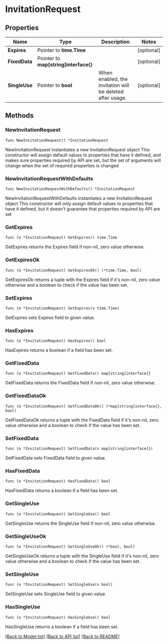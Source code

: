 # InvitationRequest

## Properties

Name | Type | Description | Notes
------------ | ------------- | ------------- | -------------
**Expires** | Pointer to **time.Time** |  | [optional] 
**FixedData** | Pointer to **map[string]interface{}** |  | [optional] 
**SingleUse** | Pointer to **bool** | When enabled, the invitation will be deleted after usage. | [optional] 

## Methods

### NewInvitationRequest

`func NewInvitationRequest() *InvitationRequest`

NewInvitationRequest instantiates a new InvitationRequest object
This constructor will assign default values to properties that have it defined,
and makes sure properties required by API are set, but the set of arguments
will change when the set of required properties is changed

### NewInvitationRequestWithDefaults

`func NewInvitationRequestWithDefaults() *InvitationRequest`

NewInvitationRequestWithDefaults instantiates a new InvitationRequest object
This constructor will only assign default values to properties that have it defined,
but it doesn't guarantee that properties required by API are set

### GetExpires

`func (o *InvitationRequest) GetExpires() time.Time`

GetExpires returns the Expires field if non-nil, zero value otherwise.

### GetExpiresOk

`func (o *InvitationRequest) GetExpiresOk() (*time.Time, bool)`

GetExpiresOk returns a tuple with the Expires field if it's non-nil, zero value otherwise
and a boolean to check if the value has been set.

### SetExpires

`func (o *InvitationRequest) SetExpires(v time.Time)`

SetExpires sets Expires field to given value.

### HasExpires

`func (o *InvitationRequest) HasExpires() bool`

HasExpires returns a boolean if a field has been set.

### GetFixedData

`func (o *InvitationRequest) GetFixedData() map[string]interface{}`

GetFixedData returns the FixedData field if non-nil, zero value otherwise.

### GetFixedDataOk

`func (o *InvitationRequest) GetFixedDataOk() (*map[string]interface{}, bool)`

GetFixedDataOk returns a tuple with the FixedData field if it's non-nil, zero value otherwise
and a boolean to check if the value has been set.

### SetFixedData

`func (o *InvitationRequest) SetFixedData(v map[string]interface{})`

SetFixedData sets FixedData field to given value.

### HasFixedData

`func (o *InvitationRequest) HasFixedData() bool`

HasFixedData returns a boolean if a field has been set.

### GetSingleUse

`func (o *InvitationRequest) GetSingleUse() bool`

GetSingleUse returns the SingleUse field if non-nil, zero value otherwise.

### GetSingleUseOk

`func (o *InvitationRequest) GetSingleUseOk() (*bool, bool)`

GetSingleUseOk returns a tuple with the SingleUse field if it's non-nil, zero value otherwise
and a boolean to check if the value has been set.

### SetSingleUse

`func (o *InvitationRequest) SetSingleUse(v bool)`

SetSingleUse sets SingleUse field to given value.

### HasSingleUse

`func (o *InvitationRequest) HasSingleUse() bool`

HasSingleUse returns a boolean if a field has been set.


[[Back to Model list]](../README.md#documentation-for-models) [[Back to API list]](../README.md#documentation-for-api-endpoints) [[Back to README]](../README.md)


